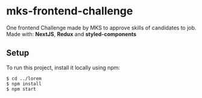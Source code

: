 # mks-frontend-challenge
One frontend Challenge made by MKS to approve skills of candidates to job.
Made with: **NextJS**, **Redux** and **styled-components**


## Setup
To run this project, install it locally using npm:

```
$ cd ../lorem
$ npm install
$ npm start
```

